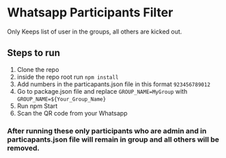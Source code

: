 # Whatsapp Participants Filter
Only Keeps list of user in the groups, all others are kicked out.

## Steps to run
1. Clone the repo
2. inside the repo root run `npm install`
3. Add numbers in the particapants.json file in this format `923456789012`
4. Go to package.json file and replace `GROUP_NAME=MyGroup` with `GROUP_NAME=${Your_Group_Name}`
4. Run npm Start 
5. Scan the QR code from your Whatsapp

### After running these only participants who are admin and in particapants.json file will remain in group and all others will be removed.
